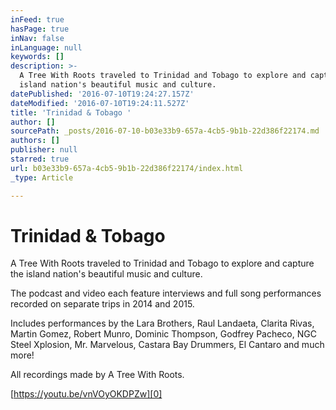```yaml
---
inFeed: true
hasPage: true
inNav: false
inLanguage: null
keywords: []
description: >-
  A Tree With Roots traveled to Trinidad and Tobago to explore and capture the
  island nation's beautiful music and culture.
datePublished: '2016-07-10T19:24:27.157Z'
dateModified: '2016-07-10T19:24:11.527Z'
title: 'Trinidad & Tobago '
author: []
sourcePath: _posts/2016-07-10-b03e33b9-657a-4cb5-9b1b-22d386f22174.md
authors: []
publisher: null
starred: true
url: b03e33b9-657a-4cb5-9b1b-22d386f22174/index.html
_type: Article

---
```

# Trinidad & Tobago 

A Tree With Roots traveled to Trinidad and Tobago to explore and capture the island nation's beautiful music and culture.

The podcast and video each feature interviews and full song performances recorded on separate trips in 2014 and 2015\.

Includes performances by the Lara Brothers, Raul Landaeta, Clarita Rivas, Martin Gomez, Robert Munro, Dominic Thompson, Godfrey Pacheco, NGC Steel Xplosion, Mr. Marvelous, Castara Bay Drummers, El Cantaro and much more!

All recordings made by A Tree With Roots.

[https://youtu.be/vnVOyOKDPZw][0]

[0]: https://youtu.be/vnVOyOKDPZw